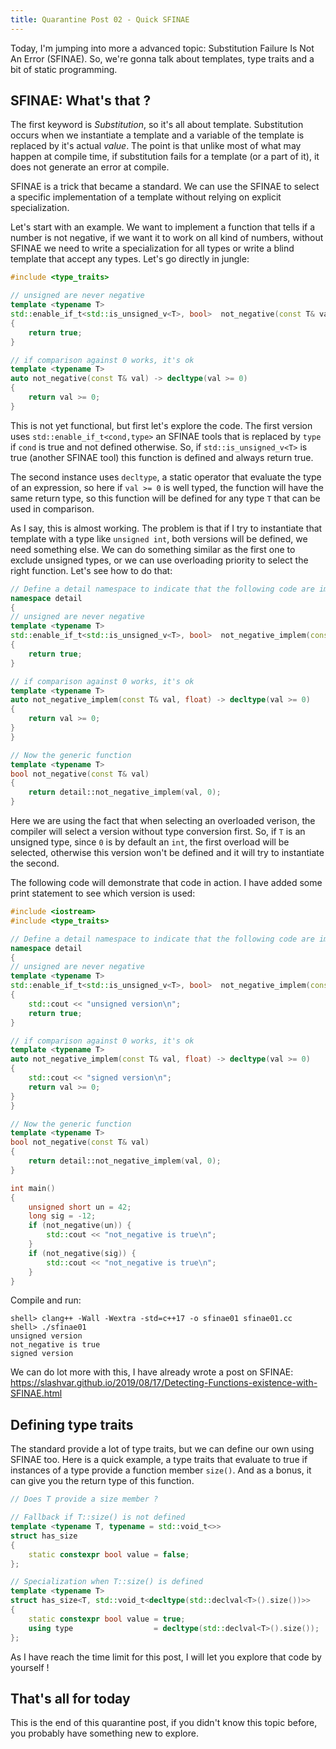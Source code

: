 ```yaml
---
title: Quarantine Post 02 - Quick SFINAE
---
```


Today, I'm jumping into more a advanced topic: Substitution Failure Is Not An Error (SFINAE). So, we're gonna talk about templates, type traits and a bit of static programming.

## SFINAE: What's that ?

The first keyword is *Substitution*, so it's all about template. Substitution occurs when we instantiate a template and a variable of the template is replaced by it's actual _value_. The point is that unlike most of what may happen at compile time, if substitution fails for a template (or a part of it), it does not generate an error at compile.

SFINAE is a trick that became a standard. We can use the SFINAE to select a specific implementation of a template without relying on explicit specialization.

Let's start with an example. We want to implement a function that tells if a number is not negative, if we want it to work on all kind of numbers, without SFINAE we need to write a specialization for all types or write a blind template that accept any types. Let's go directly in jungle:

```c++
#include <type_traits>

// unsigned are never negative
template <typename T>
std::enable_if_t<std::is_unsigned_v<T>, bool>  not_negative(const T& val)
{
    return true;
}

// if comparison against 0 works, it's ok
template <typename T>
auto not_negative(const T& val) -> decltype(val >= 0)
{
    return val >= 0;
}
```

This is not yet functional, but first let's explore the code. The first version uses `std::enable_if_t<cond,type>` an SFINAE tools that is replaced by `type` if `cond` is true and not defined otherwise. So, if `std::is_unsigned_v<T>` is true (another SFINAE tool) this function is defined and always return true.

The second instance uses `decltype`, a static operator that evaluate the type of an expression, so here if `val >= 0` is well typed, the function will have the same return type, so this function will be defined for any type `T` that can be used in comparison.

As I say, this is almost working. The problem is that if I try to instantiate that template with a type like `unsigned int`, both versions will be defined, we need something else. We can do something similar as the first one to exclude unsigned types, or we can use overloading priority to select the right function. Let's see how to do that:

```c++
// Define a detail namespace to indicate that the following code are implementation details
namespace detail
{
// unsigned are never negative
template <typename T>
std::enable_if_t<std::is_unsigned_v<T>, bool>  not_negative_implem(const T& val, int)
{
    return true;
}

// if comparison against 0 works, it's ok
template <typename T>
auto not_negative_implem(const T& val, float) -> decltype(val >= 0)
{
    return val >= 0;
}
}

// Now the generic function
template <typename T>
bool not_negative(const T& val)
{
    return detail::not_negative_implem(val, 0);
}
```

Here we are using the fact that when selecting an overloaded verison, the compiler will select a version without type conversion first. So, if `T` is an unsigned type, since `0` is by default an `int`, the first overload will be selected, otherwise this version won't be defined and it will try to instantiate the second.

The following code will demonstrate that code in action. I have added some print statement to see which version is used:

```c++
#include <iostream>
#include <type_traits>

// Define a detail namespace to indicate that the following code are implementation details
namespace detail
{
// unsigned are never negative
template <typename T>
std::enable_if_t<std::is_unsigned_v<T>, bool>  not_negative_implem(const T&, int)
{
    std::cout << "unsigned version\n";
    return true;
}

// if comparison against 0 works, it's ok
template <typename T>
auto not_negative_implem(const T& val, float) -> decltype(val >= 0)
{
    std::cout << "signed version\n";
    return val >= 0;
}
}

// Now the generic function
template <typename T>
bool not_negative(const T& val)
{
    return detail::not_negative_implem(val, 0);
}

int main()
{
    unsigned short un = 42;
    long sig = -12;
    if (not_negative(un)) {
        std::cout << "not_negative is true\n";
    }
    if (not_negative(sig)) {
        std::cout << "not_negative is true\n";
    }
}
```

Compile and run:

```
shell> clang++ -Wall -Wextra -std=c++17 -o sfinae01 sfinae01.cc
shell> ./sfinae01
unsigned version
not_negative is true
signed version
```

We can do lot more with this, I have already wrote a post on SFINAE: https://slashvar.github.io/2019/08/17/Detecting-Functions-existence-with-SFINAE.html

## Defining type traits

The standard provide a lot of type traits, but we can define our own using SFINAE too. Here is a quick example, a type traits that evaluate to true if instances of a type provide a function member `size()`. And as a bonus, it can give you the return type of this function.

```c++
// Does T provide a size member ?

// Fallback if T::size() is not defined
template <typename T, typename = std::void_t<>>
struct has_size
{
    static constexpr bool value = false;
};

// Specialization when T::size() is defined
template <typename T>
struct has_size<T, std::void_t<decltype(std::declval<T>().size())>>
{
    static constexpr bool value = true;
    using type                  = decltype(std::declval<T>().size());
};
```

As I have reach the time limit for this post, I will let you explore that code by yourself !

## That's all for today

This is the end of this quarantine post, if you didn't know this topic before, you probably have something new to explore.
